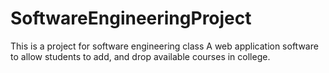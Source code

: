 # SoftwareEngineeringProject
This is a project for software engineering class
A web application software to allow students to add, and drop available courses in college.
